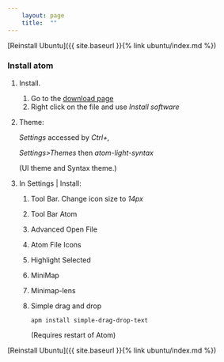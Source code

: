 ```yaml
---
    layout: page
    title:  ""
---
```

[Reinstall Ubuntu]({{ site.baseurl }}{% link ubuntu/index.md %})

### Install atom

1. Install.
    1. Go to the [download page](https://atom.io/})
    1. Right click on the file and use *Install software*

1. Theme:

    *Settings* accessed by *Ctrl+,*

    *Settings>Themes* then *atom-light-syntax*

    (UI theme and Syntax theme.)

1. In Settings \| Install:

    1. Tool Bar. Change icon size to *14px*

    1. Tool Bar Atom

    1. Advanced Open File

    1. Atom File Icons

    1. Highlight Selected

    1. MiniMap

    1. Minimap-lens

    1. Simple drag and drop
        ```console
        apm install simple-drag-drop-text
        ```
        (Requires restart of Atom)

[Reinstall Ubuntu]({{ site.baseurl }}{% link ubuntu/index.md %})
